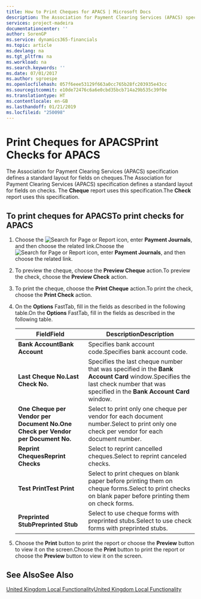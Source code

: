 ```yaml
---
title: How to Print Cheques for APACS | Microsoft Docs
description: The Association for Payment Clearing Services (APACS) specification defines a standard layout for fields on cheques. The **Cheque** report uses this specification.
services: project-madeira
documentationcenter: ''
author: SorenGP
ms.service: dynamics365-financials
ms.topic: article
ms.devlang: na
ms.tgt_pltfrm: na
ms.workload: na
ms.search.keywords: ''
ms.date: 07/01/2017
ms.author: sgroespe
ms.openlocfilehash: 057f6eee53129f663a0cc765b28fc203935e43cc
ms.sourcegitcommit: e10de72476c6a6e0cbd35bcb714a29b535c39f0e
ms.translationtype: HT
ms.contentlocale: en-GB
ms.lasthandoff: 01/21/2019
ms.locfileid: "250098"
---
```

# <a name="print-checks-for-apacs"></a><span data-ttu-id="efafd-104">Print Cheques for APACS</span><span class="sxs-lookup"><span data-stu-id="efafd-104">Print Checks for APACS</span></span>
<span data-ttu-id="efafd-105">The Association for Payment Clearing Services (APACS) specification defines a standard layout for fields on cheques.</span><span class="sxs-lookup"><span data-stu-id="efafd-105">The Association for Payment Clearing Services (APACS) specification defines a standard layout for fields on checks.</span></span> <span data-ttu-id="efafd-106">The **Cheque** report uses this specification.</span><span class="sxs-lookup"><span data-stu-id="efafd-106">The **Check** report uses this specification.</span></span>  

## <a name="to-print-checks-for-apacs"></a><span data-ttu-id="efafd-107">To print cheques for APACS</span><span class="sxs-lookup"><span data-stu-id="efafd-107">To print checks for APACS</span></span>  

1.  <span data-ttu-id="efafd-108">Choose the ![Search for Page or Report](../../media/ui-search/search_small.png "Search for Page or Report icon") icon, enter **Payment Journals**, and then choose the related link.</span><span class="sxs-lookup"><span data-stu-id="efafd-108">Choose the ![Search for Page or Report](../../media/ui-search/search_small.png "Search for Page or Report icon") icon, enter **Payment Journals**, and then choose the related link.</span></span>  
2.  <span data-ttu-id="efafd-109">To preview the cheque, choose the **Preview Cheque** action.</span><span class="sxs-lookup"><span data-stu-id="efafd-109">To preview the check, choose the **Preview Check** action.</span></span>  
3.  <span data-ttu-id="efafd-110">To print the cheque, choose the **Print Cheque** action.</span><span class="sxs-lookup"><span data-stu-id="efafd-110">To print the check, choose the **Print Check** action.</span></span>  

4.  <span data-ttu-id="efafd-111">On the **Options** FastTab, fill in the fields as described in the following table.</span><span class="sxs-lookup"><span data-stu-id="efafd-111">On the **Options** FastTab, fill in the fields as described in the following table.</span></span>  

    |<span data-ttu-id="efafd-112">Field</span><span class="sxs-lookup"><span data-stu-id="efafd-112">Field</span></span>|<span data-ttu-id="efafd-113">Description</span><span class="sxs-lookup"><span data-stu-id="efafd-113">Description</span></span>|  
    |---------------------------------|---------------------------------------|  
    |<span data-ttu-id="efafd-114">**Bank Account**</span><span class="sxs-lookup"><span data-stu-id="efafd-114">**Bank Account**</span></span>|<span data-ttu-id="efafd-115">Specifies bank account code.</span><span class="sxs-lookup"><span data-stu-id="efafd-115">Specifies bank account code.</span></span>|  
    |<span data-ttu-id="efafd-116">**Last Cheque No.**</span><span class="sxs-lookup"><span data-stu-id="efafd-116">**Last Check No.**</span></span>|<span data-ttu-id="efafd-117">Specifies the last cheque number that was specified in the **Bank Account Card** window.</span><span class="sxs-lookup"><span data-stu-id="efafd-117">Specifies the last check number that was specified in the **Bank Account Card** window.</span></span>|  
    |<span data-ttu-id="efafd-118">**One Cheque per Vendor per Document No.**</span><span class="sxs-lookup"><span data-stu-id="efafd-118">**One Check per Vendor per Document No.**</span></span>|<span data-ttu-id="efafd-119">Select to print only one cheque per vendor for each document number.</span><span class="sxs-lookup"><span data-stu-id="efafd-119">Select to print only one check per vendor for each document number.</span></span>|  
    |<span data-ttu-id="efafd-120">**Reprint Cheques**</span><span class="sxs-lookup"><span data-stu-id="efafd-120">**Reprint Checks**</span></span>|<span data-ttu-id="efafd-121">Select to reprint cancelled cheques.</span><span class="sxs-lookup"><span data-stu-id="efafd-121">Select to reprint canceled checks.</span></span>|  
    |<span data-ttu-id="efafd-122">**Test Print**</span><span class="sxs-lookup"><span data-stu-id="efafd-122">**Test Print**</span></span>|<span data-ttu-id="efafd-123">Select to print cheques on blank paper before printing them on cheque forms.</span><span class="sxs-lookup"><span data-stu-id="efafd-123">Select to print checks on blank paper before printing them on check forms.</span></span>|  
    |<span data-ttu-id="efafd-124">**Preprinted Stub**</span><span class="sxs-lookup"><span data-stu-id="efafd-124">**Preprinted Stub**</span></span>|<span data-ttu-id="efafd-125">Select to use cheque forms with preprinted stubs.</span><span class="sxs-lookup"><span data-stu-id="efafd-125">Select to use check forms with preprinted stubs.</span></span>|  

5.  <span data-ttu-id="efafd-126">Choose the **Print** button to print the report or choose the **Preview** button to view it on the screen.</span><span class="sxs-lookup"><span data-stu-id="efafd-126">Choose the **Print** button to print the report or choose the **Preview** button to view it on the screen.</span></span>  

## <a name="see-also"></a><span data-ttu-id="efafd-127">See Also</span><span class="sxs-lookup"><span data-stu-id="efafd-127">See Also</span></span>  
[<span data-ttu-id="efafd-128">United Kingdom Local Functionality</span><span class="sxs-lookup"><span data-stu-id="efafd-128">United Kingdom Local Functionality</span></span>](united-kingdom-local-functionality.md)
